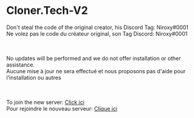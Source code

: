 # Cloner.Tech-V2


Don't steal the code of the original creator, his Discord Tag: Niroxy#0001
<br>
Ne volez pas le code du créateur original, son Tag Discord: Niroxy#0001

<br><br>
No updates will be performed and we do not offer installation or other assistance.
<br>
Aucune mise à jour ne sera effectué et nous proposons pas d'aide pour l'installation ou autres

<br><br>To join the new server: [Click ici](https://discord.gg/H4RUhZa) <br>Pour rejoindre le nouveau serveur: [Clique ici](https://discord.gg/H4RUhZa)
